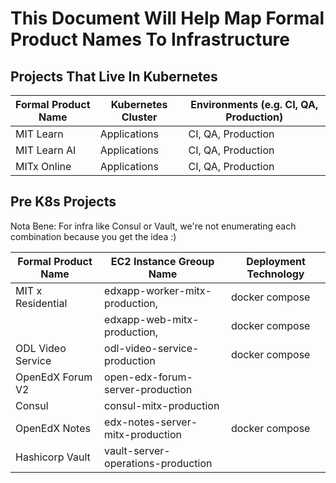 # This Document Will Help Map Formal Product Names To Infrastructure

## Projects That Live In Kubernetes

| Formal Product Name   | Kubernetes Cluster    | Environments (e.g. CI, QA, Production)  |
|-----------------------|-----------------------|-----------------------------------------|
| MIT Learn             | Applications          | CI, QA, Production                      |
| MIT Learn AI          | Applications          | CI, QA, Production                      |
| MITx Online           | Applications          | CI, QA, Production                      |

## Pre K8s Projects

Nota Bene: For infra like Consul or Vault, we're not enumerating each combination because
you get the idea :)

| Formal Product Name   | EC2 Instance Greoup Name      |       Deployment Technology     |
|-----------------------|-------------------------------|---------------------------------|
| MIT x Residential     | edxapp-worker-mitx-production,|       docker compose            |
|                       | edxapp-web-mitx-production,   |       docker compose            |
| ODL Video Service     | odl-video-service-production  |       docker compose            |
| OpenEdX Forum V2      | open-edx-forum-server-production|                               |
| Consul                | consul-mitx-production        |                                 |
| OpenEdX Notes         | edx-notes-server-mitx-production|     docker compose            |
| Hashicorp Vault       | vault-server-operations-production|                             |

